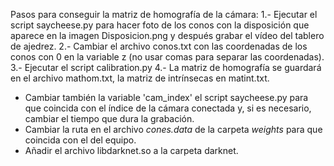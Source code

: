 Pasos para conseguir la matriz de homografía de la cámara:
1.- Ejecutar el script saycheese.py para hacer foto de los conos con la disposición que aparece en la imagen Disposicion.png y después grabar el vídeo del tablero de ajedrez.
2.- Cambiar el archivo conos.txt con las coordenadas de los conos con 0 en la variable z (no usar comas para separar las coordenadas).
3.- Ejecutar el script calibration.py
4.- La matriz de homografía se guardará en el archivo mathom.txt, la matriz de intrínsecas en matint.txt.

- Cambiar también la variable 'cam_index' el script saycheese.py para que coincida con el índice de la cámara conectada y, si es necesario, cambiar el tiempo que dura la grabación.
- Cambiar la ruta en el archivo _cones.data_ de la carpeta _weights_ para que coincida con el del equipo.
- Añadir el archivo libdarknet.so a la carpeta darknet.
